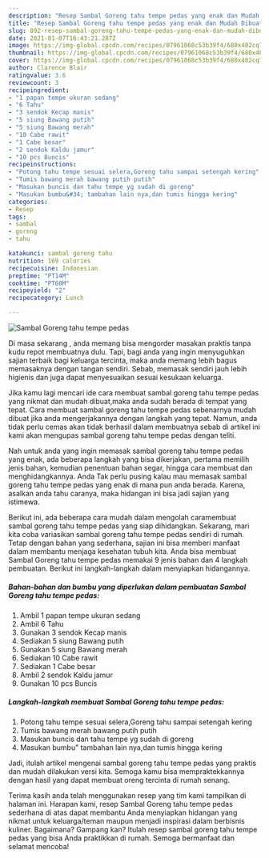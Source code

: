 ```yaml
---
description: "Resep Sambal Goreng tahu tempe pedas yang enak dan Mudah Dibuat"
title: "Resep Sambal Goreng tahu tempe pedas yang enak dan Mudah Dibuat"
slug: 892-resep-sambal-goreng-tahu-tempe-pedas-yang-enak-dan-mudah-dibuat
date: 2021-01-07T16:43:21.287Z
image: https://img-global.cpcdn.com/recipes/07961068c53b39f4/680x482cq70/sambal-goreng-tahu-tempe-pedas-foto-resep-utama.jpg
thumbnail: https://img-global.cpcdn.com/recipes/07961068c53b39f4/680x482cq70/sambal-goreng-tahu-tempe-pedas-foto-resep-utama.jpg
cover: https://img-global.cpcdn.com/recipes/07961068c53b39f4/680x482cq70/sambal-goreng-tahu-tempe-pedas-foto-resep-utama.jpg
author: Clarence Blair
ratingvalue: 3.6
reviewcount: 3
recipeingredient:
- "1 papan tempe ukuran sedang"
- "6 Tahu"
- "3 sendok Kecap manis"
- "5 siung Bawang putih"
- "5 siung Bawang merah"
- "10 Cabe rawit"
- "1 Cabe besar"
- "2 sendok Kaldu jamur"
- "10 pcs Buncis"
recipeinstructions:
- "Potong tahu tempe sesuai selera,Goreng tahu sampai setengah kering"
- "Tumis bawang merah bawang putih putih"
- "Masukan buncis dan tahu tempe yg sudah di goreng"
- "Masukan bumbu&#34; tambahan lain nya,dan tumis hingga kering"
categories:
- Resep
tags:
- sambal
- goreng
- tahu

katakunci: sambal goreng tahu 
nutrition: 169 calories
recipecuisine: Indonesian
preptime: "PT14M"
cooktime: "PT60M"
recipeyield: "2"
recipecategory: Lunch

---
```



![Sambal Goreng tahu tempe pedas](https://img-global.cpcdn.com/recipes/07961068c53b39f4/680x482cq70/sambal-goreng-tahu-tempe-pedas-foto-resep-utama.jpg)

Di masa  sekarang , anda memang bisa mengorder masakan praktis tanpa kudu repot membuatnya dulu. Tapi, bagi anda yang ingin menyuguhkan sajian terbaik bagi keluarga tercinta, maka anda memang lebih bagus memasaknya dengan tangan sendiri. Sebab, memasak sendiri jauh lebih higienis dan juga dapat menyesuaikan sesuai kesukaan keluarga.

Jika kamu lagi mencari ide cara membuat sambal goreng tahu tempe pedas yang nikmat dan mudah dibuat,maka anda sudah berada di tempat yang tepat. Cara membuat sambal goreng tahu tempe pedas  sebenarnya mudah dibuat jika anda mengerjakannya dengan langkah yang tepat. Namun, anda tidak perlu cemas akan tidak berhasil dalam membuatnya 
sebab di artikel ini kami akan mengupas sambal goreng tahu tempe pedas dengan teliti.  



Nah untuk anda yang ingin memasak sambal goreng tahu tempe pedas yang enak, ada beberapa langkah yang bisa dikerjakan, pertama memilih jenis bahan, kemudian penentuan bahan segar, hingga cara membuat dan menghidangkannya. Anda Tak perlu pusing kalau mau memasak sambal goreng tahu tempe pedas yang enak di mana pun anda berada. Karena, asalkan anda  tahu caranya, maka hidangan ini bisa jadi sajian yang istimewa.

Berikut ini, ada beberapa cara mudah dalam mengolah caramembuat sambal goreng tahu tempe pedas yang siap dihidangkan. Sekarang, mari kita coba variasikan sambal goreng tahu tempe pedas sendiri di rumah. Tetap dengan bahan yang sederhana, sajian ini bisa memberi manfaat dalam membantu menjaga kesehatan tubuh kita. Anda bisa membuat Sambal Goreng tahu tempe pedas memakai 9 jenis bahan dan 4 langkah pembuatan. Berikut ini langkah-langkah dalam menyiapkan hidangannya.

<!--inarticleads1-->

##### Bahan-bahan dan bumbu yang diperlukan dalam pembuatan Sambal Goreng tahu tempe pedas:

1. Ambil 1 papan tempe ukuran sedang
1. Ambil 6 Tahu
1. Gunakan 3 sendok Kecap manis
1. Sediakan 5 siung Bawang putih
1. Gunakan 5 siung Bawang merah
1. Sediakan 10 Cabe rawit
1. Sediakan 1 Cabe besar
1. Ambil 2 sendok Kaldu jamur
1. Gunakan 10 pcs Buncis




<!--inarticleads2-->

##### Langkah-langkah membuat Sambal Goreng tahu tempe pedas:

1. Potong tahu tempe sesuai selera,Goreng tahu sampai setengah kering
1. Tumis bawang merah bawang putih putih
1. Masukan buncis dan tahu tempe yg sudah di goreng
1. Masukan bumbu&#34; tambahan lain nya,dan tumis hingga kering




Jadi, itulah artikel mengenai  sambal goreng tahu tempe pedas  yang praktis dan mudah dilakukan versi kita. Semoga kamu bisa mempraktekkannya dengan hasil yang dapat membuat oreng tercinta di rumah senang. 

Terima kasih anda telah menggunakan resep yang tim kami tampilkan di halaman ini. Harapan kami, resep  Sambal Goreng tahu tempe pedas sederhana di atas dapat membantu Anda menyiapkan hidangan yang nikmat untuk keluarga/teman maupun menjadi inspirasi dalam berbisnis kuliner. Bagaimana? Gampang kan? Itulah resep sambal goreng tahu tempe pedas yang bisa Anda praktikkan di rumah. Semoga bermanfaat dan selamat mencoba!

